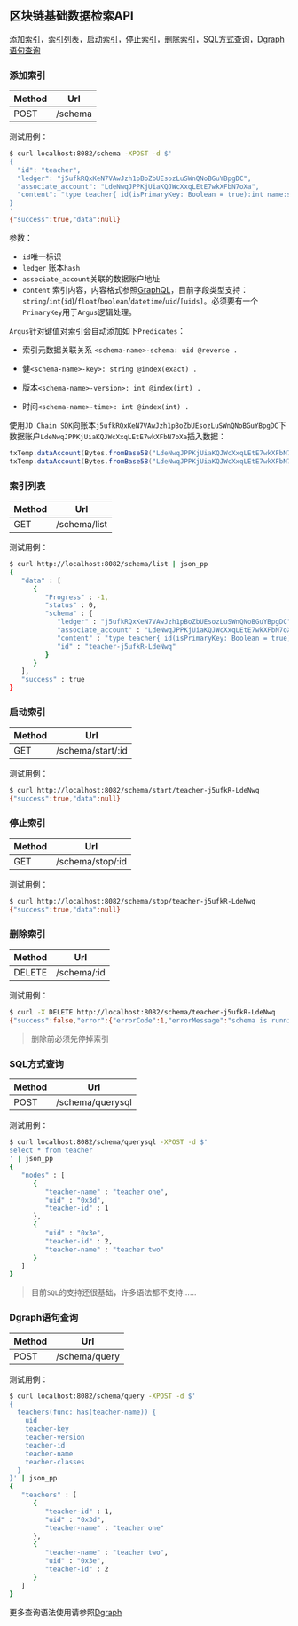 ## 区块链基础数据检索API

[添加索引](#添加索引)，[索引列表](#索引列表)，[启动索引](#启动索引)，[停止索引](#停止索引)，[删除索引](#删除索引)，[SQL方式查询](#SQL方式查询)，[Dgraph语句查询](#Dgraph语句查询)

### 添加索引

| Method | Url |
| ------ | ------ |
| POST |   /schema            |

测试用例：

```bash
$ curl localhost:8082/schema -XPOST -d $'
{
  "id": "teacher",
  "ledger": "j5ufkRQxKeN7VAwJzh1pBoZbUEsozLuSWnQNoBGuYBpgDC",
  "associate_account": "LdeNwqJPPKjUiaKQJWcXxqLEtE7wkXFbN7oXa",
  "content": "type teacher{ id(isPrimaryKey: Boolean = true):int name:string classes:[uid]}"
}
'
{"success":true,"data":null}
```
参数：
- `id`唯一标识
- `ledger` 账本`hash`
- `associate_account`关联的数据账户地址
- `content` 索引内容，内容格式参照[GraphQL](https://graphql.cn/learn/schema/)，目前字段类型支持：`string`/`int`(`id`)/`float`/`boolean`/`datetime`/`uid`/`[uids]`。必须要有一个`PrimaryKey`用于`Argus`逻辑处理。

`Argus`针对键值对索引会自动添加如下`Predicates`：

- 索引元数据关联关系 `<schema-name>-schema: uid @reverse .`

- 健`<schema-name>-key>: string @index(exact) .`

- 版本`<schema-name>-version>: int @index(int) .`

- 时间`<schema-name>-time>: int @index(int) .`

  

使用`JD Chain SDK`向账本`j5ufkRQxKeN7VAwJzh1pBoZbUEsozLuSWnQNoBGuYBpgDC`下数据账户`LdeNwqJPPKjUiaKQJWcXxqLEtE7wkXFbN7oXa`插入数据：
```java
txTemp.dataAccount(Bytes.fromBase58("LdeNwqJPPKjUiaKQJWcXxqLEtE7wkXFbN7oXa")).setJSON("teacher one", "{\"id\":\"1\", \"name\":\"teacher one\"}", -1);
txTemp.dataAccount(Bytes.fromBase58("LdeNwqJPPKjUiaKQJWcXxqLEtE7wkXFbN7oXa")).setJSON("teacher two", "{\"id\":\"2\", \"name\":\"teacher two\"}", -1);
```


### 索引列表

| Method | Url |
| ------ | ------ |
| GET |    /schema/list       |

测试用例：
```bash
$ curl http://localhost:8082/schema/list | json_pp 
{
   "data" : [
      {
         "Progress" : -1,
         "status" : 0,
         "schema" : {
            "ledger" : "j5ufkRQxKeN7VAwJzh1pBoZbUEsozLuSWnQNoBGuYBpgDC",
            "associate_account" : "LdeNwqJPPKjUiaKQJWcXxqLEtE7wkXFbN7oXa",
            "content" : "type teacher{ id(isPrimaryKey: Boolean = true):int name:string classes:[uid]}",
            "id" : "teacher-j5ufkR-LdeNwq"
         }
      }
   ],
   "success" : true
}
```

### 启动索引

| Method | Url |
| ------ | ------ |
| GET |    /schema/start/:id  |

测试用例：
```bash
$ curl http://localhost:8082/schema/start/teacher-j5ufkR-LdeNwq
{"success":true,"data":null}
```

### 停止索引

| Method | Url |
| ------ | ------ |
| GET |    /schema/stop/:id   |

测试用例：
```bash
$ curl http://localhost:8082/schema/stop/teacher-j5ufkR-LdeNwq
{"success":true,"data":null}
```

### 删除索引

| Method | Url |
| ------ | ------ |
| DELETE | /schema/:id        |

测试用例：
```bash
$ curl -X DELETE http://localhost:8082/schema/teacher-j5ufkR-LdeNwq
{"success":false,"error":{"errorCode":1,"errorMessage":"schema is running, stop first"}}
```
> 删除前必须先停掉索引

### SQL方式查询

| Method | Url |
| ------ | ------ |
| POST |   /schema/querysql   |

测试用例：
```bash
$ curl localhost:8082/schema/querysql -XPOST -d $'
select * from teacher
' | json_pp
{
   "nodes" : [
      {
         "teacher-name" : "teacher one",
         "uid" : "0x3d",
         "teacher-id" : 1
      },
      {
         "uid" : "0x3e",
         "teacher-id" : 2,
         "teacher-name" : "teacher two"
      }
   ]
}
```

> 目前`SQL`的支持还很基础，许多语法都不支持......

### Dgraph语句查询

| Method | Url |
| ------ | ------ |
| POST |   /schema/query      |

测试用例：
```bash
$ curl localhost:8082/schema/query -XPOST -d $'
{
  teachers(func: has(teacher-name)) {
  	uid
	teacher-key
	teacher-version
	teacher-id
	teacher-name
	teacher-classes
  }
}' | json_pp
{
   "teachers" : [
      {
         "teacher-id" : 1,
         "uid" : "0x3d",
         "teacher-name" : "teacher one"
      },
      {
         "teacher-name" : "teacher two",
         "uid" : "0x3e",
         "teacher-id" : 2
      }
   ]
}
```

更多查询语法使用请参照[Dgraph](https://dgraph.io/docs/query-language/)